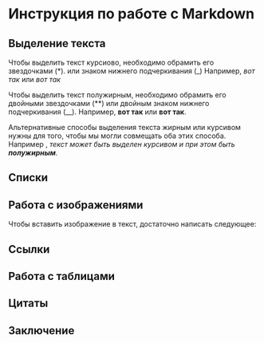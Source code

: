 # Инструкция по работе с Markdown

## Выделение текста

Чтобы выделить текст курсиово, необходимо обрамить его звездочками (*). или знаком нижнего подчеркивания (_)
Например, *вот так* или _вот так_

Чтобы выделить текст полужирным, необходимо обрамить его двойными звездочками (**) или двойным знаком нижнего подчеркивания (__).
Например, **вот так** или __вот так__.

Альтернативные способы выделения текста жирным или курсивом нужны для того, чтобы мы могли совмещать оба этих способа. Например , _текст может быть выделен курсивом и при этом быть **полужирным**._


## Списки

## Работа с изображениями

Чтобы вставить изображение в текст, достаточно написать следующее:
![]()

## Ссылки

## Работа с таблицами

## Цитаты

## Заключение